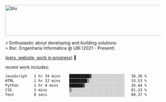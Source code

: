
<img width="1415" height="100" alt="blu" src="https://github.com/rdsilva01/rdsilva01/assets/101207588/deb060e5-d035-4f09-b511-e3f50605b207">

\> Enthusiastic about developing and building solutions <br>
\> Bsc. Engenharia Informática @ UBI (2021 - Present)

<a href="https://rdsilva01.github.io/">(pers. website, work in progress)</a> 🏁

<!-- ![](https://komarev.com/ghpvc/?username=rdsilva01) -->

recent work includes:
<!--START_SECTION:waka-->

```txt
JavaScript   1 hr 34 mins    █████████▓░░░░░░░░░░░░░░░   38.36 %
HTML         1 hr 22 mins    ████████▒░░░░░░░░░░░░░░░░   33.53 %
Python       1 hr 4 mins     ██████▓░░░░░░░░░░░░░░░░░░   26.44 %
CSS          3 mins          ▒░░░░░░░░░░░░░░░░░░░░░░░░   01.23 %
Text         0 secs          ░░░░░░░░░░░░░░░░░░░░░░░░░   00.37 %
```

<!--END_SECTION:waka-->

